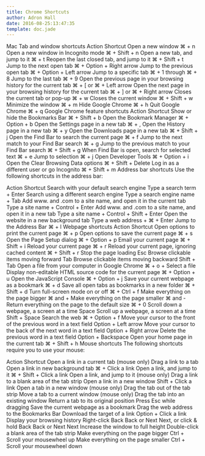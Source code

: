 ```yaml
---
title: Chrome Shortcuts
author: Adron Hall
date: 2016-08-25:13:47:35
template: doc.jade
---
```

Mac
Tab and window shortcuts
Action	Shortcut
Open a new window	⌘ + n
Open a new window in Incognito mode	⌘ + Shift + n
Open a new tab, and jump to it	⌘ + t
Reopen the last closed tab, and jump to it	⌘ + Shift + t
Jump to the next open tab	⌘ + Option + Right arrow
Jump to the previous open tab	⌘ + Option + Left arrow
Jump to a specific tab	⌘ + 1 through ⌘ + 8
Jump to the last tab	⌘ + 9
Open the previous page in your browsing history for the current tab	⌘ + [ or ⌘ + Left arrow
Open the next page in your browsing history for the current tab	⌘ + ] or ⌘ + Right arrow
Closes the current tab or pop-up	⌘ + w
Closes the current window	⌘ + Shift + w
Minimize the window	⌘ + m
Hide Google Chrome	⌘ + h
Quit Google Chrome	⌘ + q
Google Chrome feature shortcuts
Action	Shortcut
Show or hide the Bookmarks Bar	⌘ + Shift + b
Open the Bookmark Manager	⌘ + Option + b
Open the Settings page in a new tab	⌘ + ,
Open the History page in a new tab	⌘ + y
Open the Downloads page in a new tab	⌘ + Shift + j
Open the Find Bar to search the current page	⌘ + f
Jump to the next match to your Find Bar search	⌘ + g
Jump to the previous match to your Find Bar search	⌘ + Shift + g
When Find Bar is open, search for selected text	⌘ + e
Jump to selection	⌘ + j
Open Developer Tools	⌘ + Option + i
Open the Clear Browsing Data options	⌘ + Shift + Delete
Log in as a different user or go Incognito	⌘ + Shift + m
Address bar shortcuts
Use the following shortcuts in the address bar:

Action	Shortcut
Search with your default search engine	Type a search term + Enter
Search using a different search engine	Type a search engine name + Tab
Add www. and .com to a site name, and open it in the current tab	Type a site name + Control + Enter
Add www. and .com to a site name, and open it in a new tab	Type a site name + Control + Shift + Enter
Open the website in a new background tab	Type a web address + ⌘ + Enter
Jump to the Address Bar	⌘ + l
Webpage shortcuts
Action	Shortcut
Open options to print the current page	⌘ + p
Open options to save the current page	⌘ + s
Open the Page Setup dialog	⌘ + Option + p
Email your current page	⌘ + Shift + i
Reload your current page	⌘ + r
Reload your current page, ignoring cached content	⌘ + Shift + r
Stop the page loading	Esc
Browse clickable items moving forward	Tab
Browse clickable items moving backward	Shift + Tab
Open a file from your computer in Google Chrome	⌘ + o + Select a file
Display non-editable HTML source code for the current page	⌘ + Option + u
Open the JavaScript Console	⌘ + Option + j
Save your current webpage as a bookmark	⌘ + d
Save all open tabs as bookmarks in a new folder	⌘ + Shift + d
Turn full-screen mode on or off	⌘ + Ctrl + f
Make everything on the page bigger	⌘ and +
Make everything on the page smaller	⌘ and -
Return everything on the page to the default size	⌘ + 0
Scroll down a webpage, a screen at a time	Space
Scroll up a webpage, a screen at a time	Shift + Space
Search the web	⌘ + Option + f
Move your cursor to the front of the previous word in a text field	Option + Left arrow
Move your cursor to the back of the next word in a text field	Option + Right arrow
Delete the previous word in a text field	Option + Backspace
Open your home page in the current tab	⌘ + Shift + h
Mouse shortcuts
The following shortcuts require you to use your mouse:

Action	Shortcut
Open a link in a current tab (mouse only)	Drag a link to a tab
Open a link in new background tab	⌘ + Click a link
Open a link, and jump to it	⌘ + Shift + Click a link
Open a link, and jump to it (mouse only)	Drag a link to a blank area of the tab strip
Open a link in a new window	Shift + Click a link
Open a tab in a new window (mouse only)	Drag the tab out of the tab strip
Move a tab to a current window (mouse only)	Drag the tab into an existing window
Return a tab to its original position	Press Esc while dragging
Save the current webpage as a bookmark	Drag the web address to the Bookmarks Bar
Download the target of a link	Option + Click a link
Display your browsing history	Right-click Back Back or Next Next, or click & hold Back Back or Next Next
Increase the window to full height	Double-click a blank area of the tab strip
Make everything on the page bigger	Ctrl + Scroll your mousewheel up
Make everything on the page smaller	Ctrl + Scroll your mousewheel down
